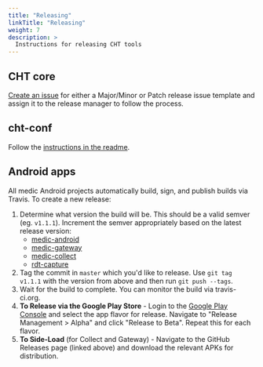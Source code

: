 ```yaml
---
title: "Releasing"
linkTitle: "Releasing"
weight: 7
description: >
  Instructions for releasing CHT tools
---
```


## CHT core

[Create an issue](https://github.com/medic/cht-core/issues/new/choose) for either a Major/Minor or Patch release issue template and assign it to the release manager to follow the process.

## cht-conf

Follow the [instructions in the readme](https://github.com/medic/cht-conf/#user-content-releasing).

## Android apps

All medic Android projects automatically build, sign, and publish builds via Travis. To create a new release:

1. Determine what version the build will be. This should be a valid semver (eg. `v1.1.1`). Increment the semver appropriately based on the latest release version:
    * [medic-android](https://github.com/medic/medic-android/releases)
    * [medic-gateway](https://github.com/medic/medic-gateway/releases)
    * [medic-collect](https://github.com/medic/medic-collect/releases)
    * [rdt-capture](https://github.com/medic/rdt-capture/releases)
1. Tag the commit in `master` which you'd like to release. Use `git tag v1.1.1` with the version from above and then run `git push --tags`.
1. Wait for the build to complete. You can monitor the build via travis-ci.org.
1. **To Release via the Google Play Store** - Login to the [Google Play Console](https://play.google.com/apps/publish/) and select the app flavor for release. Navigate to "Release Management > Alpha" and click "Release to Beta". Repeat this for each flavor.
1. **To Side-Load** (for Collect and Gateway) - Navigate to the GitHub Releases page (linked above) and download the relevant APKs for distribution.

